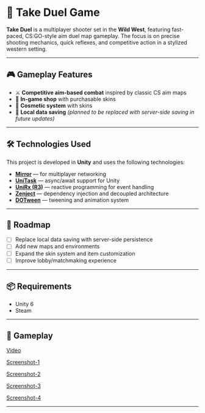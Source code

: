 # 🤠 Take Duel Game

**Take Duel** is a multiplayer shooter set in the **Wild West**, featuring fast-paced, CS:GO-style aim duel map gameplay. The focus is on precise shooting mechanics, quick reflexes, and competitive action in a stylized western setting.

---

## 🎮 Gameplay Features

- ⚔️ **Competitive aim-based combat** inspired by classic CS aim maps  
- 🛒 **In-game shop** with purchasable skins  
- 🎨 **Cosmetic system** with skins  
- 💾 **Local data saving** *(planned to be replaced with server-side saving in future updates)*

---

## 🛠️ Technologies Used

This project is developed in **Unity** and uses the following technologies:

- [**Mirror**](https://mirror-networking.com/) — for multiplayer networking  
- [**UniTask**](https://github.com/Cysharp/UniTask) — async/await support for Unity  
- [**UniRx (R3)**](https://github.com/neuecc/UniRx) — reactive programming for event handling  
- [**Zenject**](https://github.com/modesttree/Zenject) — dependency injection and decoupled architecture  
- [**DOTween**](http://dotween.demigiant.com/) — tweening and animation system  

---

## 🚧 Roadmap

- [ ] Replace local data saving with server-side persistence  
- [ ] Add new maps and environments  
- [ ] Expand the skin system and item customization  
- [ ] Improve lobby/matchmaking experience  

---

## 📦 Requirements

- Unity 6 
- Steam

---

## 📸 Gameplay

[Video](https://www.youtube.com/watch?v=o3uZoeWUiZ4&ab_channel=lerp)

[Screenshot-1](https://kappalol.fun/R0VWMF)

[Screenshot-2](https://kappalol.fun/CAYQfv)

[Screenshot-3](https://kappalol.fun/YoNydn)

[Screenshot-4](https://kappalol.fun/aOSv93)


---

